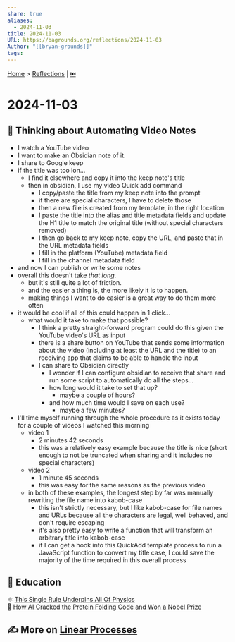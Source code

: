 ```yaml
---  
share: true  
aliases:  
  - 2024-11-03  
title: 2024-11-03  
URL: https://bagrounds.org/reflections/2024-11-03  
Author: "[[bryan-grounds]]"  
tags:   
---  
```

[Home](../index.md) > [Reflections](./index.md) | [⏮️](./2024-11-01.md)  
# 2024-11-03  
## 🤔 Thinking about Automating Video Notes  
- I watch a YouTube video  
- I want to make an Obsidian note of it.  
- I share to Google keep  
- if the title was too lon...  
  - I find it elsewhere and copy it into the keep note's title  
  - then in obsidian, I use my video Quick add command  
    - I copy/paste the title from my keep note into the prompt  
    - if there are special characters, I have to delete those  
    - then a new file is created from my template, in the right location  
    - I paste the title into the alias and title metadata fields and update the H1 title to match the original title (without special characters removed)  
    - I then go back to my keep note, copy the URL, and paste that in the URL metadata fields  
    - I fill in the platform (YouTube) metadata field  
    - I fill in the channel metadata field  
- and now I can publish or write some notes  
- overall this doesn't take _that long_.  
  - but it's still quite a lot of friction.  
  - and the easier a thing is, the more likely it is to happen.  
  - making things I want to do easier is a great way to do them more often  
- it would be cool if all of this could happen in 1 click...  
  - what would it take to make that possible?  
    - I think a pretty straight-forward program could do this given the YouTube video's URL as input  
    - there is a share button on YouTube that sends some information about the video (including at least the URL and the title) to an receiving app that claims to be able to handle the input  
    - I can share to Obsidian directly  
      - I wonder if I can configure obsidian to receive that share and run some script to automatically do all the steps...  
      - how long would it take to set that up?  
        - maybe a couple of hours?  
      - and how much time would I save on each use?  
        - maybe a few minutes?  
- I'll time myself running through the whole procedure as it exists today for a couple of videos I watched this morning  
  - video 1  
    - 2 minutes 42 seconds  
    - this was a relatively easy example because the title is nice (short enough to not be truncated when sharing and it includes no special characters)  
  - video 2  
    - 1 minute 45 seconds  
    - this was easy for the same reasons as the previous video  
  - in both of these examples, the longest step by far was manually rewriting the file name into kabob-case  
    - this isn't strictly necessary, but I like kabob-case for file names and URLs because all the characters are legal, well behaved, and don't require escaping  
    - it's also pretty easy to write a function that will transform an arbitrary title into kabob-case  
    - if I can get a hook into this QuickAdd template process to run a JavaScript function to convert my title case, I could save the majority of the time required in this overall process  
  
## 🧠 Education  
⚛️ [This Single Rule Underpins All Of Physics](../videos/this-single-rule-underpins-all-of-physics.md)  
🥩 [How AI Cracked the Protein Folding Code and Won a Nobel Prize](../videos/how-ai-cracked-the-protein-folding-code-and-won-a-nobel-prize.md)  
  
## ✍️ More on [Linear Processes](../topics/linear-processes.md)  
